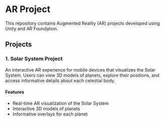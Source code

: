 # AR Project

This repository contains Augmented Reality (AR) projects developed using Unity and AR Foundation.

## Projects

### 1. Solar System Project

An interactive AR experience for mobile devices that visualizes the Solar System. Users can view 3D models of planets, explore their positions, and access informative details about each celestial body.

#### Features
- Real-time AR visualization of the Solar System
- Interactive 3D models of planets
- Informative overlays for each planet


